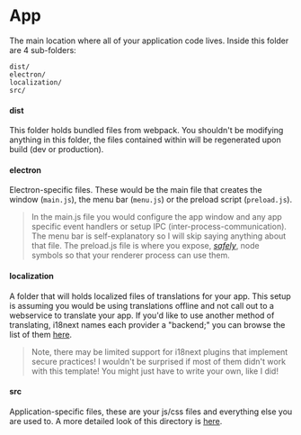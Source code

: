 # App
The main location where all of your application code lives. Inside this folder are 4 sub-folders:
```
dist/
electron/
localization/
src/
```

#### dist
This folder holds bundled files from webpack. You shouldn't be modifying anything in this folder, the files contained within will be regenerated upon build (dev or production).

#### electron
Electron-specific files. These would be the main file that creates the window (`main.js`), the menu bar (`menu.js`) or the preload script (`preload.js`).

> In the main.js file you would configure the app window and any app specific event handlers or setup IPC (inter-process-communication). The menu bar is self-explanatory so I will skip saying anything about that file. The preload.js file is where you expose, [_safely_](https://blog.doyensec.com/2019/04/03/subverting-electron-apps-via-insecure-preload.html), node symbols so that your renderer process can use them.

#### localization
A folder that will holds localized files of translations for your app. This setup is assuming you would be using translations offline and not call out to a webservice to translate your app. If you'd like to use another method of translating, i18next names each provider a "backend;" you can browse the list of them [here](https://www.i18next.com/overview/plugins-and-utils#backends).

> Note, there may be limited support for i18next plugins that implement secure practices! I wouldn't be surprised if most of them didn't work with this template! You might just have to write your own, like I did!

#### src
Application-specific files, these are your js/css files and everything else you are used to. A more detailed look of this directory is [here](https://github.com/sbalci/securElectron/blob/master/docs/src.md).